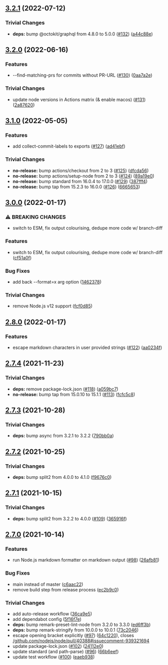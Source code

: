 ## [3.2.1](https://github.com/nodejs/changelog-maker/compare/v3.2.0...v3.2.1) (2022-07-12)


### Trivial Changes

* **deps:** bump @octokit/graphql from 4.8.0 to 5.0.0 ([#132](https://github.com/nodejs/changelog-maker/issues/132)) ([a44c88e](https://github.com/nodejs/changelog-maker/commit/a44c88e33a47a415f18c0187e124c65e4ced440e))

## [3.2.0](https://github.com/nodejs/changelog-maker/compare/v3.1.0...v3.2.0) (2022-06-16)


### Features

* --find-matching-prs for commits without PR-URL ([#130](https://github.com/nodejs/changelog-maker/issues/130)) ([0aa7a2e](https://github.com/nodejs/changelog-maker/commit/0aa7a2ef785bc7d81e0442d3e57ccfb98f8a7ae0))


### Trivial Changes

* update node versions in Actions matrix (& enable macos) ([#131](https://github.com/nodejs/changelog-maker/issues/131)) ([2a87620](https://github.com/nodejs/changelog-maker/commit/2a87620b359f0d819c9fd5f05bdd79f9402f4491))

## [3.1.0](https://github.com/nodejs/changelog-maker/compare/v3.0.0...v3.1.0) (2022-05-05)


### Features

* add collect-commit-labels to exports ([#127](https://github.com/nodejs/changelog-maker/issues/127)) ([ad41ebf](https://github.com/nodejs/changelog-maker/commit/ad41ebff35b451b15452c3acb3fd24f0bcb78e40))


### Trivial Changes

* **no-release:** bump actions/checkout from 2 to 3 ([#125](https://github.com/nodejs/changelog-maker/issues/125)) ([dfcda56](https://github.com/nodejs/changelog-maker/commit/dfcda569a90f083a65dc6076805e16889f69bc72))
* **no-release:** bump actions/setup-node from 2 to 3 ([#124](https://github.com/nodejs/changelog-maker/issues/124)) ([89a19e0](https://github.com/nodejs/changelog-maker/commit/89a19e02119266c5c39006c083bca1b5d2b54e33))
* **no-release:** bump standard from 16.0.4 to 17.0.0 ([#129](https://github.com/nodejs/changelog-maker/issues/129)) ([387fff4](https://github.com/nodejs/changelog-maker/commit/387fff4c54112f46b84911a63ec2a9d2b79ab239))
* **no-release:** bump tap from 15.2.3 to 16.0.0 ([#126](https://github.com/nodejs/changelog-maker/issues/126)) ([6665653](https://github.com/nodejs/changelog-maker/commit/666565365d85f05a9741b63cf3455a0747ff567f))

## [3.0.0](https://github.com/nodejs/changelog-maker/compare/v2.8.0...v3.0.0) (2022-01-17)


### ⚠ BREAKING CHANGES

* switch to ESM, fix output colourising, dedupe more code w/ branch-diff

### Features

* switch to ESM, fix output colourising, dedupe more code w/ branch-diff ([cf51a0f](https://github.com/nodejs/changelog-maker/commit/cf51a0f0f74a6e222c8f150d699e2a210f6bb722))


### Bug Fixes

* add back --format=x arg option ([1462378](https://github.com/nodejs/changelog-maker/commit/146237837773b39196ae61399336e29365b4113d))


### Trivial Changes

* remove Node.js v12 support ([fcf0d85](https://github.com/nodejs/changelog-maker/commit/fcf0d854bf857b3b46c92f91c2f125b82813be5b))

## [2.8.0](https://github.com/nodejs/changelog-maker/compare/v2.7.4...v2.8.0) (2022-01-17)


### Features

* escape markdown characters in user provided strings ([#122](https://github.com/nodejs/changelog-maker/issues/122)) ([aa0234f](https://github.com/nodejs/changelog-maker/commit/aa0234f07cc7f9cfeb4c8a240e251943905a1518))

## [2.7.4](https://github.com/nodejs/changelog-maker/compare/v2.7.3...v2.7.4) (2021-11-23)


### Trivial Changes

* **deps:** remove package-lock.json ([#118](https://github.com/nodejs/changelog-maker/issues/118)) ([a059bc7](https://github.com/nodejs/changelog-maker/commit/a059bc7ca9b5e16b6678f4f419454aff76fd4b5b))
* **no-release:** bump tap from 15.0.10 to 15.1.1 ([#113](https://github.com/nodejs/changelog-maker/issues/113)) ([fcfc5c8](https://github.com/nodejs/changelog-maker/commit/fcfc5c80ded8f64ae4bf672828272287d34a2b27))

## [2.7.3](https://github.com/nodejs/changelog-maker/compare/v2.7.2...v2.7.3) (2021-10-28)


### Trivial Changes

* **deps:** bump async from 3.2.1 to 3.2.2 ([790bb0a](https://github.com/nodejs/changelog-maker/commit/790bb0abb04f7d2e5730407fa1795570169701ce))

## [2.7.2](https://github.com/nodejs/changelog-maker/compare/v2.7.1...v2.7.2) (2021-10-25)


### Trivial Changes

* **deps:** bump split2 from 4.0.0 to 4.1.0 ([f9676c0](https://github.com/nodejs/changelog-maker/commit/f9676c0edbfc887b03c95de7d98a6806c0a47019))

## [2.7.1](https://github.com/nodejs/changelog-maker/compare/v2.7.0...v2.7.1) (2021-10-15)


### Trivial Changes

* **deps:** bump split2 from 3.2.2 to 4.0.0 ([#109](https://github.com/nodejs/changelog-maker/issues/109)) ([365916f](https://github.com/nodejs/changelog-maker/commit/365916f06e50e51c7123464b3d4331759cd6672f))

## [2.7.0](https://github.com/nodejs/changelog-maker/compare/v2.6.0...v2.7.0) (2021-10-14)


### Features

* run Node.js markdown formatter on markdown output ([#98](https://github.com/nodejs/changelog-maker/issues/98)) ([26afb81](https://github.com/nodejs/changelog-maker/commit/26afb813e74c87cdf53b9cf384fb43982ad57eaa))


### Bug Fixes

* main instead of master ([c6aac22](https://github.com/nodejs/changelog-maker/commit/c6aac227f76183b5d7bbd909c4daec60ec651a9a))
* remove build step from release process ([ec2b9c0](https://github.com/nodejs/changelog-maker/commit/ec2b9c056ca6bceb3211dade19aec82d7207fc8a))


### Trivial Changes

* add auto-release workflow ([36ca9e5](https://github.com/nodejs/changelog-maker/commit/36ca9e50c5b52594713b4cd5e4c75e964e1e7c7b))
* add dependabot config ([5f16f7e](https://github.com/nodejs/changelog-maker/commit/5f16f7eb0b44c3287b07bfde963f46b477b79464))
* **deps:** bump remark-preset-lint-node from 3.2.0 to 3.3.0 ([ed6ff3b](https://github.com/nodejs/changelog-maker/commit/ed6ff3b7a07d4c1176568ef82a20b7f225953cef))
* **deps:** bump remark-stringify from 10.0.0 to 10.0.1 ([73c2046](https://github.com/nodejs/changelog-maker/commit/73c20463cca533da6e94240185c87516124fbcf0))
* escape opening bracket explicitly ([#97](https://github.com/nodejs/changelog-maker/issues/97)) ([64c1220](https://github.com/nodejs/changelog-maker/commit/64c12201b0ba7c80f8de725c5f20bbbce3723848)), closes [/github.com/nodejs/node/pull/40388#issuecomment-939321694](https://github.com/nodejs//github.com/nodejs/node/pull/40388/issues/issuecomment-939321694)
* update package-lock.json ([#102](https://github.com/nodejs/changelog-maker/issues/102)) ([24112e0](https://github.com/nodejs/changelog-maker/commit/24112e0849849bfb9a85b1cf67e1d5309c508641))
* update standard (and path-parse) ([#96](https://github.com/nodejs/changelog-maker/issues/96)) ([66b6eef](https://github.com/nodejs/changelog-maker/commit/66b6eef843a0c6f05dc04999a8e4b2cb149fbb46))
* update test workflow ([#100](https://github.com/nodejs/changelog-maker/issues/100)) ([eaeb938](https://github.com/nodejs/changelog-maker/commit/eaeb938bd816b35224998c970ec182aea6f6e7f7))
